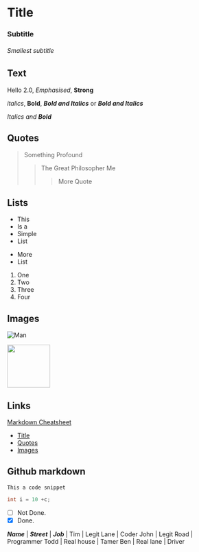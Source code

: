 # Title
### Subtitle
###### Smallest subtitle

## Text

Hello 2.0, *Emphasised*, **Strong**

_italics_, __Bold__, ___Bold and Italics___ or __*Bold and Italics*__

_Italics and **Bold**_

## Quotes

>Something Profound
>>The Great Philosopher Me
>>>More Quote

## Lists
- This
- Is a
- Simple
- List

* More
* List

1. One
2. Two
3. Three
12. Four

## Images
![Man]()

<img src="" width="100" height="100">

## Links

[Markdown Cheatsheet](https://enterprise.github.com/downloads/en/markdown-cheatsheet.pdf)

- [Title](#Title)
- [Quotes](##Quotes)
- [Images](##Images)

## Github markdown

`This a code snippet`
```C#
int i = 10 +c;
```
- [ ] Not Done.
- [X] Done.

***Name*** | ***Street*** | ***Job***
|
Tim | Legit  Lane | Coder
John | Legit Road | Programmer
Todd | Real house | Tamer
Ben | Real lane | Driver

